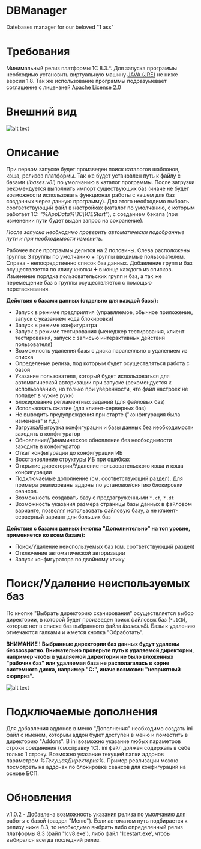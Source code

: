 # DBManager
Datebases manager for our beloved "1 ass"

# Требования
Минимальный релиз платформы 1С 8.3.*. Для запуска программы необходимо установить виртуальную машину [JAVA (JRE)](https://www.oracle.com/technetwork/java/javase/downloads/jre8-downloads-2133155.html) не ниже версии 1.8. Так же использование программы подразумевает соглашение с лицензией [Apache License 2.0](https://www.apache.org/licenses/LICENSE-2.0)

# Внешний вид
![alt text](https://github.com/seriouskeks/DBManager/blob/master/Images/Skins.jpg)

# Описание
При первом запуске будет произведен поиск каталогов шаблонов, кэша, релизов платформы. Так же будет установлен путь к файлу с базами (*ibases.v8i*) по умолчанию в каталог программы. После загрузки рекомендуется выполнить импорт существующих баз (иначе не будет возможности использовать функционал работы с кэшем для баз созданных через данную программу). Для этого необходимо выбрать соответствующий файл в настройках (каталог по умолчанию, с которым работает 1С: *"%AppData%\1C\1CEStart"*), с созданием бэкапа (при изменении пути будет выдан запрос на сохранение).

*После запуска необходимо проверить автоматически подобранные пути и при необходимости изменить.*

Рабочее поле программы делится на 2 половины. Слева расположены группы: 3 группы по умолчанию + группы вводимые пользователем. Справа - непосредственно список баз данных. Добавление групп и баз осуществляется по клику кнопки ➕ в конце каждого из списков. Изменение порядка пользовательских групп и баз, а так же перемещение баз в группы осуществляется с помощью перетаскивания.

__Действия с базами данных (отдельно для каждой базы):__
* Запуск в режиме предприятия (управляемое, обычное приложение, запуск с указанием кода блокировки)
* Запуск в режиме конфигуратра 
* Запуск в режиме тестирования (менеджер тестирования, клиент тестирования, запуск с записью интерактивных действий пользователя)
* Возможность удаления базы с диска паралелльно с удалением из списка
* Определение релиза, под которым будет осуществляться работа с базой 
* Указание пользователя, который будет использоваться для автоматической авторизации при запуске (рекомендуется к использованию, но только при уверенности, что файл настроек не попадет в чужие руки)
* Блокирование регламентных заданий (для файловых баз)
* Использовать сжатие (для клиент-серверных баз)
* Не выводить предупреждения при старте ("конфигурация была изменена" и т.д.)
* Загрузка/Выгрузка конфигурации и базы данных без необходимости заходить в конфигуратор
* Обновление/Динамическое обновление без необходимости заходить в конфигуратор 
* Откат конфигурации до конфигурации ИБ
* Восстановление структуры ИБ при ошибках
* Открытие директории/Удаление пользовательского кэша и кэша конфигурации
* Подключаемые дополнение (см. соответствующий раздел). Для примера реализованы аддоны по установке/снятию блокировки сеансов.
* Возможность создавать базу с предзагруженными `*.cf`, `*.dt` 
* Возможность указания размера страницы базы данных в файловом варианте, позволяя использовать файловую базу, а не клиент-серверный вариант для больших баз  

__Действия с базами данных (кнопка "Дополнительно" на топ уровне, применяется ко всем базам):__
* Поиск/Удаление неиспользуемых баз (см. соответствующий раздел)
* Отключение автоматической авторизации
* Запуск конфигуратора по двойному клику 

# Поиск/Удаление неиспользуемых баз
По кнопке "Выбрать директорию сканирования" осуществляется выбор директории, в которой будет произведен поиск файловых баз (`*.1CD`), которых нет в списке баз выбранного файла *ibases.v8i*.
Базы к удалению отмечаются галками и жмется кнопка "Обработать". 

__ВНИМАНИЕ ! Выбранные директории баз данных будут удалены безвозвратно. Внимательно проверьте путь к удаляемой директории, например чтобы в удаляемой директории не было вложенных "рабочих баз" или удаляемая база не располагалась в корне системного диска, например "C:\", иначе возможен "неприятный сюрприз".__ 

![alt text](https://github.com/seriouskeks/DBManager/blob/master/Images/FindRedundantDB.jpg)

# Подключаемые дополнения
Для добавления аддонов в меню "Дополнения" необходимо создать ini файл с именем, которым аддон будет доступен в меню и поместить в директорию "Addons".
В ini возможно указание любых параметров строки соединения (см.справку 1С).
ini файл должен содержать в себе только 1 строку.
Возможно указание текущей папки аддонов параметром *%ТекущаяДиректория%*.
Пример реализации можно посмотреть на аддонах по блокировке сеансов для конфигураций на основе БСП.

# Обновления

v.1.0.2 - Добавлена возможность указания релиза по умолчанию для работы с базой (раздел "Меню"). Если автоматом путь подбирается к релизу ниже 8.3, то необходимо выбрать либо определенный релиз платформы 8.3 (файл '1cv8.exe'), либо файл '1cestart.exe', чтобы выбирался всегда последний релиз.

